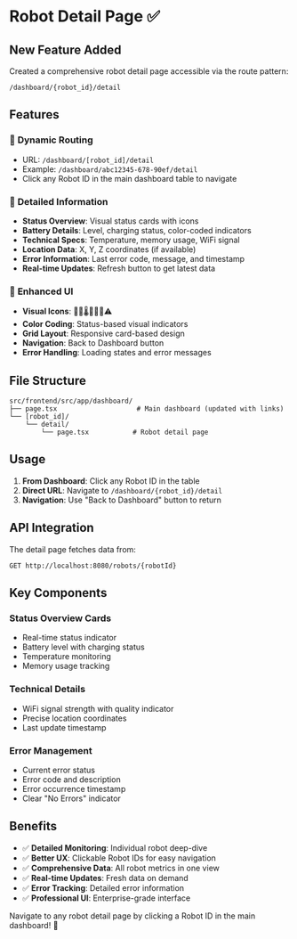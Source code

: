 # Robot Detail Page ✅

## New Feature Added

Created a comprehensive robot detail page accessible via the route pattern:
```
/dashboard/{robot_id}/detail
```

## Features

### 📍 **Dynamic Routing**
- URL: `/dashboard/[robot_id]/detail`
- Example: `/dashboard/abc12345-678-90ef/detail`
- Click any Robot ID in the main dashboard table to navigate

### 🎯 **Detailed Information**
- **Status Overview**: Visual status cards with icons
- **Battery Details**: Level, charging status, color-coded indicators
- **Technical Specs**: Temperature, memory usage, WiFi signal
- **Location Data**: X, Y, Z coordinates (if available)
- **Error Information**: Last error code, message, and timestamp
- **Real-time Updates**: Refresh button to get latest data

### 🎨 **Enhanced UI**
- **Visual Icons**: 🤖🔋🌡️💾📶📍⚠️
- **Color Coding**: Status-based visual indicators
- **Grid Layout**: Responsive card-based design
- **Navigation**: Back to Dashboard button
- **Error Handling**: Loading states and error messages

## File Structure

```
src/frontend/src/app/dashboard/
├── page.tsx                    # Main dashboard (updated with links)
└── [robot_id]/
    └── detail/
        └── page.tsx           # Robot detail page
```

## Usage

1. **From Dashboard**: Click any Robot ID in the table
2. **Direct URL**: Navigate to `/dashboard/{robot_id}/detail`
3. **Navigation**: Use "Back to Dashboard" button to return

## API Integration

The detail page fetches data from:
```
GET http://localhost:8080/robots/{robotId}
```

## Key Components

### Status Overview Cards
- Real-time status indicator
- Battery level with charging status
- Temperature monitoring
- Memory usage tracking

### Technical Details
- WiFi signal strength with quality indicator
- Precise location coordinates
- Last update timestamp

### Error Management
- Current error status
- Error code and description
- Error occurrence timestamp
- Clear "No Errors" indicator

## Benefits

- ✅ **Detailed Monitoring**: Individual robot deep-dive
- ✅ **Better UX**: Clickable Robot IDs for easy navigation
- ✅ **Comprehensive Data**: All robot metrics in one view
- ✅ **Real-time Updates**: Fresh data on demand
- ✅ **Error Tracking**: Detailed error information
- ✅ **Professional UI**: Enterprise-grade interface

Navigate to any robot detail page by clicking a Robot ID in the main dashboard! 🚀